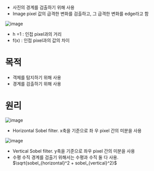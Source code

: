 - 사진의 경계를 검출하기 위해 사용
- Image pixel 값의 급격한 변화를 검출하고, 그 급격한 변화를 edge라고 함

![image](https://github.com/user-attachments/assets/4b651496-2e51-4923-bc59-8616274a7c6a)

- h =1 : 인접 pixel과의 거리
- f(x) : 인접 pixel과의 값의 차이

# 목적
- 객체를 탐지하기 위해 사용
- 경계를 검출하기 위해 사용

# 원리

![image](https://github.com/user-attachments/assets/b7f0f82e-d914-49a5-9c10-d81f29140861)

- Horizontal Sobel filter. x축을 기준으로 좌 우 pixel 간의 미분을 사용

![image](https://github.com/user-attachments/assets/62d871b7-c7ff-4a9c-8802-f1754c0db191)

- Vertical Sobel filter. y축을 기준으로 좌우 pixel 간의 미분을 사용
- 수평 수직 경계를 검출기 위해서는 수평과 수직 둘 다 사용. $\sqrt{sobel_{horizontal}^2 + sobel_{vertical}^2}$



